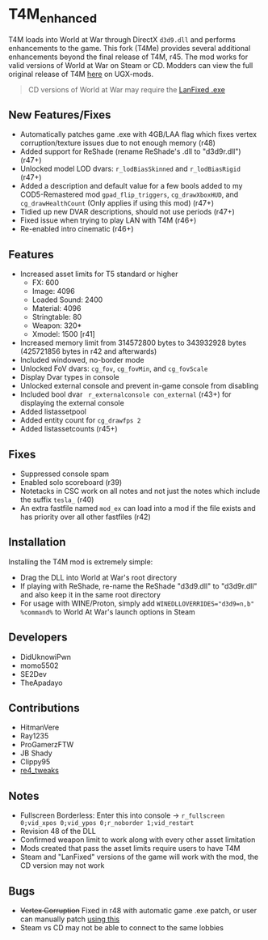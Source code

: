 # T4M<sub>enhanced</sub>

T4M loads into World at War through DirectX `d3d9.dll` and performs enhancements to the game. This fork (T4Me) provides several additional enhancements beyond the final release of T4M, r45. 
The mod works for valid versions of World at War on Steam or CD.
Modders can view the full original release of T4M [here](https://www.ugx-mods.com/forum/index.php?topic=8092.0) on UGX-mods.

> CD versions of World at War may require the [LanFixed .exe](http://bit.ly/1nqdKEF)

## New Features/Fixes
- Automatically patches game .exe with 4GB/LAA flag which fixes vertex corruption/texture issues due to not enough memory (r48)
- Added support for ReShade (rename ReShade's .dll to "d3d9r.dll") (r47+)
- Unlocked model LOD dvars: `r_lodBiasSkinned` and `r_lodBiasRigid` (r47+)
- Added a description and default value for a few bools added to my COD5-Remastered mod `gpad_flip_triggers`, `cg_drawXboxHUD`, and `cg_drawHealthCount` (Only applies if using this mod) (r47+)
- Tidied up new DVAR descriptions, should not use periods (r47+)
- Fixed issue when trying to play LAN with T4M (r46+)
- Re-enabled intro cinematic (r46+)

## Features
- Increased asset limits for T5 standard or higher
  - FX: 600
  - Image: 4096
  - Loaded Sound: 2400
  - Material: 4096
  - Stringtable: 80
  - Weapon: 320*
  - Xmodel: 1500 [r41]
- Increased memory limit from 314572800 bytes to 343932928 bytes (425721856 bytes in r42 and afterwards)
- Included windowed, no-border mode
- Unlocked FoV dvars: `cg_fov`, `cg_fovMin`, and `cg_fovScale`
- Display Dvar types in console
- Unlocked external console and prevent in-game console from disabling
- Included bool dvar ` r_externalconsole con_external` (r43+) for displaying the external console
- Added listassetpool
- Added entity count for `cg_drawfps 2`
- Added listassetcounts (r45+)

## Fixes
- Suppressed console spam
- Enabled solo scoreboard (r39)
- Notetacks in CSC work on all notes and not just the notes which include the suffix `tesla_` (r40)
- An extra fastfile named `mod_ex` can load into a mod if the file exists and has priority over all other fastfiles (r42)

## Installation
Installing the T4M mod is extremely simple:
- Drag the DLL into World at War's root directory
- If playing with ReShade, re-name the ReShade "d3d9.dll" to "d3d9r.dll" and also keep it in the same root directory
- For usage with WINE/Proton, simply add `WINEDLLOVERRIDES="d3d9=n,b" %command%` to World At War's launch options in Steam

## Developers
- DidUknowiPwn
- momo5502
- SE2Dev
- TheApadayo

## Contributions
- HitmanVere
- Ray1235
- ProGamerzFTW
- JB Shady
- Clippy95
- [re4_tweaks](https://github.com/nipkownix/re4_tweaks)

## Notes
- Fullscreen Borderless: Enter this into console -> `r_fullscreen 0;vid_xpos 0;vid_ypos 0;r_noborder 1;vid_restart`
- Revision 48 of the DLL
- Confirmed weapon limit to work along with every other asset limitation
- Mods created that pass the asset limits require users to have T4M
- Steam and "LanFixed" versions of the game will work with the mod, the CD version may not work

## Bugs
- ~~Vertex Corruption~~ Fixed in r48 with automatic game .exe patch, or user can manually patch [using this](https://ntcore.com/?page_id=371)
- Steam vs CD may not be able to connect to the same lobbies
